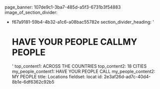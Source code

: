 page_banner: 107de9c1-3ba7-485d-a5f3-6731b3f54883
image_of_section_divider:
  - f67a9181-59b4-4b32-a1c6-a08bac55782e
section_divider_heading: '<h1><span>HAVE YOUR PEOPLE CALL</span>MY PEOPLE</h1>'
top_content1: ACROSS THE COUNTRIES
top_content2: 18 CITIES
my_people_content1: HAVE YOUR PEOPLE CALL
my_people_content2: MY PEOPLE
title: Locations
fieldset: locat
id: 2e3af26d-ad7c-40d4-8b1e-6df6362c92b5
